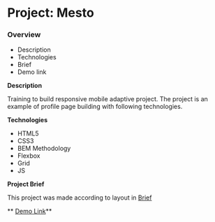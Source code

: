 
# Project: Mesto

### Overview

* Description
* Technologies
* Brief
* Demo link

**Description**

Training to build responsive mobile adaptive project. The project is an example of profile page building with following technologies.

**Technologies**

* HTML5
* CSS3
* BEM Methodology
* Flexbox
* Grid
* JS

**Project Brief** 

This project was made according to layout in [Brief](https://www.figma.com/file/kRVLKwYG3d1HGLvh7JFWRT/JavaScript.-Sprint-6?node-id=1124%3A73)

** [Demo Link](https://marinakrasnov.github.io/mesto/)**